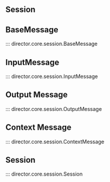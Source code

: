 ## Session


## BaseMessage

::: director.core.session.BaseMessage

## InputMessage

::: director.core.session.InputMessage

## Output Message

::: director.core.session.OutputMessage

## Context Message

::: director.core.session.ContextMessage

## Session

::: director.core.session.Session
